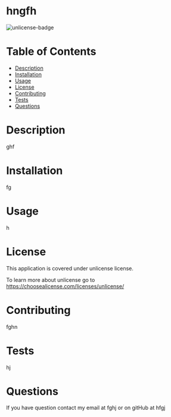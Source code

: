 
  # hngfh
 
   
  <img src="https://img.shields.io/badge/License-Unlicense-blue.svg" alt="unlicense-badge">
    
 
  # Table of Contents
  <ul>
    <li>
      <a href="#description">Description</a>
    </li>
    <li>
      <a href="#installation">Installation</a>
    </li>
    <li>
      <a href="#usage">Usage</a>
    </li>
    <li>
      <a href="#license">License</a>
    </li>
    <li>
      <a href="#contributing">Contributing</a>
    </li>
    <li>
      <a href="#tests">Tests</a>
    </li>
    <li>
      <a href="#questions">Questions</a>
    </li>
  </ul>
 
  ## <h1 id="description">Description</h1>
 
  ghf
 
  ## <h1 id="installation">Installation</h1>
 
  fg
 
  ## <h1 id="usage">Usage</h1>
 
  h
 
  ## <h1 id="license">License</h1>
 
  This application is covered under unlicense license.
 
  To learn more about unlicense go to 
  https://choosealicense.com/licenses/unlicense/
  
 
  ## <h1 id="contributing">Contributing</h1>
 
  fghn
 
  ## <h1 id="tests">Tests</h1>
 
  hj
 
  ## <h1 id="questions">Questions</h1>
 
  If you have question contact my email at fghj or on gitHub at hfgj
